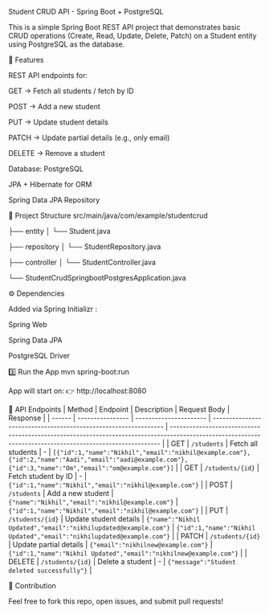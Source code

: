 Student CRUD API - Spring Boot + PostgreSQL

This is a simple Spring Boot REST API project that demonstrates basic CRUD operations (Create, Read, Update, Delete, Patch) on a Student entity using PostgreSQL as the database.

📌 Features

REST API endpoints for:

GET → Fetch all students / fetch by ID

POST → Add a new student

PUT → Update student details

PATCH → Update partial details (e.g., only email)

DELETE → Remove a student

Database: PostgreSQL

JPA + Hibernate for ORM

Spring Data JPA Repository

📂 Project Structure
src/main/java/com/example/studentcrud

├── entity
│   └── Student.java

├── repository
│   └── StudentRepository.java

├── controller
│   └── StudentController.java

└── StudentCrudSpringbootPostgresApplication.java


⚙️ Dependencies

Added via Spring Initializr
:

Spring Web

Spring Data JPA

PostgreSQL Driver


3️⃣ Run the App
mvn spring-boot:run


App will start on:
👉 http://localhost:8080

📌 API Endpoints
| Method | Endpoint         | Description            | Request Body                                                    | Response                                                                                                                                                  |
| ------ | ---------------- | ---------------------- | --------------------------------------------------------------- | --------------------------------------------------------------------------------------------------------------------------------------------------------- |
| GET    | `/students`      | Fetch all students     | -                                                               | `[{"id":1,"name":"Nikhil","email":"nikhil@example.com"},{"id":2,"name":"Aadi","email":"aadi@example.com"},{"id":3,"name":"Om","email":"om@example.com"}]` |
| GET    | `/students/{id}` | Fetch student by ID    | -                                                               | `{"id":1,"name":"Nikhil","email":"nikhil@example.com"}`                                                                                                   |
| POST   | `/students`      | Add a new student      | `{"name":"Nikhil","email":"nikhil@example.com"}`                | `{"id":1,"name":"Nikhil","email":"nikhil@example.com"}`                                                                                                   |
| PUT    | `/students/{id}` | Update student details | `{"name":"Nikhil Updated","email":"nikhilupdated@example.com"}` | `{"id":1,"name":"Nikhil Updated","email":"nikhilupdated@example.com"}`                                                                                    |
| PATCH  | `/students/{id}` | Update partial details | `{"email":"nikhilnew@example.com"}`                             | `{"id":1,"name":"Nikhil Updated","email":"nikhilnew@example.com"}`                                                                                        |
| DELETE | `/students/{id}` | Delete a student       | -                                                               | `{"message":"Student deleted successfully"}`                                                                                                              |

🤝 Contribution

Feel free to fork this repo, open issues, and submit pull requests!

